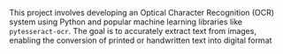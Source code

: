 This project involves developing an Optical Character Recognition (OCR) system using Python and popular machine learning libraries like `pytesseract-ocr`. The goal is to accurately extract text from images, enabling the conversion of printed or handwritten text into digital format
